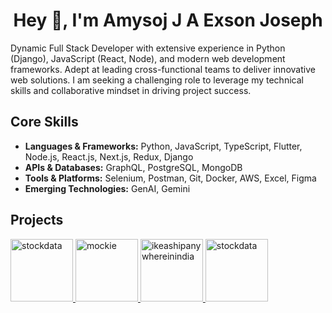 <h1 align="center">Hey 👋, I'm Amysoj J A Exson Joseph</h1>

Dynamic Full Stack Developer with extensive experience in Python (Django), JavaScript (React, Node), and modern web development frameworks. Adept at leading cross-functional teams to deliver innovative web solutions. I am seeking a challenging role to leverage my technical skills and collaborative mindset in driving project success.

## Core Skills

- **Languages & Frameworks:** Python, JavaScript, TypeScript, Flutter, Node.js, React.js, Next.js, Redux, Django
- **APIs & Databases:** GraphQL, PostgreSQL, MongoDB
- **Tools & Platforms:** Selenium, Postman, Git, Docker, AWS, Excel, Figma
- **Emerging Technologies:** GenAI, Gemini

## Projects

<a target="blank" href="https://www.codebit.in/" >
  <img   alt="stockdata" height="100px" width="100px" src="https://www.codebit.in/images/logo.png" />
</a>

<a target="blank" href="https://www.mockie.in/" >
  <img alt="mockie" height="100px" width="100px" src="https://www.mockie.in/logo.png" />
</a>

<a target="blank" href="https://www.ikeashipanywhereinindia.com" >
  <img   alt="ikeashipanywhereinindia" height="100px" width="100px" src="https://www.ikeashipanywhereinindia.com/logo.svg" />
</a>
<a target="blank" href="https://stock-data-alpha.vercel.app/" >
  <img   alt="stockdata" height="100px" width="100px" src="https://stock-data-alpha.vercel.app/logo.svg" />
</a>
